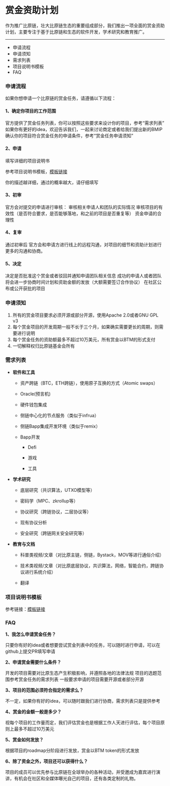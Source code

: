 # 赏金资助计划
作为推广比原链，壮大比原链生态的重要组成部分，我们推出一项全面的赏金资助计划，主要专注于基于比原链和生态的软件开发，学术研究和教育推广。

------

- 申请流程
- 申请须知
- 需求列表
- 项目说明书模板
- FAQ

### 申请流程

如果你想申请一个比原链的赏金任务，请遵循以下流程：

#### 1、确定你项目的工作范围

官方提供了赏金任务列表，你可以按照这些要求来设计你的项目，参考“需求列表”
如果你有更好的idea，欢迎告诉我们，一起来讨论商定或者给我们提出新的BMIP
确认你的项目符合赏金任务的申请条件，参考“赏金任务申请须知”

#### 2、申请

填写详细的项目说明书

参考项目说明书模板，[模板链接](https://github.com/Bytom/Bytom-Grant/blob/master/template.md)

你的描述越详细，通过的概率越大，请仔细填写

#### 3、初审

官方会对提交的申请进行审核：
审核相关申请人和团队的实际情况
审核项目的有效性（是否符合要求，是否能够落地，和之前的项目是否重复等）
资金申请的合理性

#### 4、复审

通过初审后
官方会和申请方进行线上的远程沟通，对项目的细节和资助计划进行更多的沟通和协商。

#### 5、决定

决定是否批准这个赏金或者驳回并通知申请团队相关信息
成功的申请人或者团队将会进一步协商时间计划和资助金额的发放（大额需要签订合作协议）
在社区公布或公开获批的项目



###  申请须知

1. 所有的赏金项目要求必须开源或部分开源，使用Apache 2.0或者GNU GPL v3
2. 每个赏金项目的开发周期一般不长于三个月，如果确实需要更长的周期，则需要进行说明
3. 每个赏金任务的资助额最多不超过10万美元，所有赏金以BTM的形式支付
4. 一切解释权归比原链基金会所有



### 需求列表

- **软件和工具**

  * 资产跨链（BTC，ETH跨链），使用原子互换的方式（Atomic swaps）

  * Oracle(预言机)

  * 硬件钱包集成

  * 侧链中心化的节点服务（类似于infrua）

  * 侧链Bapp集成开发环境（类似于remix）

  * Bapp开发

    * Defi

    * 游戏

    * 工具

- **学术研究**

  * 底层研究（共识算法，UTXO模型等）

  * 密码学（MPC、zkrollup等）

  * 协议研究（跨链协议，二层协议等）

  * 现有协议分析

  * 安全研究（跨链网关安全研究等）

- **教育与文档**

  * 科普类视频/文章（对比原主链，侧链，Bystack，MOV等进行通俗介绍）

  * 技术类视频/文章（对比原底层协议，共识算法，网络，智能合约，跨链协议进行系统介绍）

  * 翻译 



### 项目说明书模板



参考链接：[模板链接](https://github.com/Bytom/Bytom-Grant/blob/master/template.md)



### FAQ

**1、我怎么申请赏金任务？**

只要你有好的idea或者想要尝试赏金列表中的任务，可以随时进行申请，可以在github上提交PR填写申请

**2、申请赏金需要什么条件？**

开发的项目需要对比原生态产生积极影响，并遵照各地的法律法规
项目的选题范围参考赏金任务的需求列表
一般要求申请的项目需要开源或者部分开源

**3、项目的范围必须符合指定的需求么？**

不一定，如果你有好的idea，可以随时跟我们进行协商，需求列表只是提供参考

**4、赏金的金额一般是多少？**

视每个项目的工作量而定，我们评估赏金也是根据工作人天进行评估，每个项目原则上最多不超过10万美元

**5、赏金如何发放？**

根据项目的roadmap分阶段进行发放，赏金以BTM token的形式发放

**6、除了资金之外，项目还可以获得什么？**

项目的成员可以优先参与比原链在全球举办的各种活动，并受邀成为嘉宾进行演讲，有机会在社区和全媒体曝光自己的项目，还有各类定制的礼物。